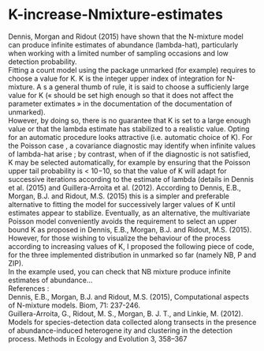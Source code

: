# K-increase-Nmixture-estimates
Dennis, Morgan and Ridout (2015)  have shown that the N-mixture model can produce infinite estimates of abundance (lambda-hat), particularly when working with a limited number of sampling occasions and low detection probability.   
Fitting a count model using the package unmarked (for example) requires to choose a value for K. K is the integer upper index of integration for N-mixture. A s a general thumb of rule, it is said to choose a sufficienly large value for K (« should be set high enough so that it does not affect the parameter extimates » in the documentation of the documentation of unmarked).  
However, by doing so, there is no guarantee that K is set to a large enough value or that the lambda estimate has stabilized to a realistic value. Opting for an automatic procedure looks attractive (i.e. automatic choice of K).  For the Poisson case , a covariance diagnostic may identify when infinite values of lambda-hat arise ; by contrast, when of if the diagnostic is not satisfied, K may be selected automatically, for example by ensuring that the Poisson upper tail probability is < 10−10, so that the value of K will adapt for successive iterations according to the estimate of lambda (details in Dennis et al. (2015) and Guillera-Arroita et al. (2012). According to Dennis, E.B., Morgan, B.J. and Ridout, M.S. (2015) this is a simpler and preferable alternative to fitting the model for successively larger values of K until estimates appear to stabilize. 
Eventually, as an alternative, the multivariate Poisson model conveniently avoids the requirement to select an upper bound K as proposed in Dennis, E.B., Morgan, B.J. and Ridout, M.S. (2015).  
However, for those wishing to visualize the behaviour of the process according to increasing values of K, I proposed the following piece of code, for the three implemented distribution in unmarked so far (namely NB, P and ZIP).   
In the example used, you can check that NB mixture produce infinite estimates of abundance…  
References :    
Dennis, E.B., Morgan, B.J. and Ridout, M.S. (2015), Computational aspects of N-mixture models. Biom, 71: 237-246.     
Guillera-Arroita, G., Ridout, M. S., Morgan, B. J. T., and Linkie, M. (2012). Models for species-detection data collected along transects in the presence of abundance-induced heterogene ity and clustering in the detection process. Methods in Ecology and Evolution 3, 358–367     
